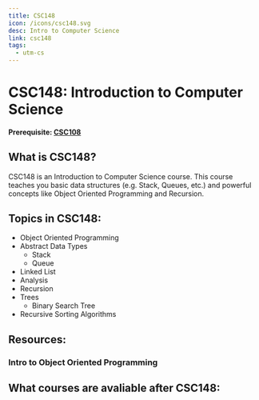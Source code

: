 ```yaml
---
title: CSC148
icon: /icons/csc148.svg
desc: Intro to Computer Science
link: csc148
tags:
  - utm-cs
---
```


# CSC148: Introduction to Computer Science

#### Prerequisite: [CSC108](./csc108)

<grid-1-x-2 title="Fall 2020 Class Website" img-src="https://i.imgur.com/mthOVtT.png" link="https://mcs.utm.utoronto.ca/~148/index.html" desc="All credits to Dan Zingaro" button="Check it out!"></grid-1-x-2>

<ExamText class-code="CSC148"></ExamText>

## What is CSC148?

CSC148 is an Introduction to Computer Science course. This course teaches you
basic data structures (e.g. Stack, Queues, etc.) and powerful concepts like
Object Oriented Programming and Recursion.

## Topics in CSC148:

- Object Oriented Programming
- Abstract Data Types
  - Stack
  - Queue
- Linked List
- Analysis
- Recursion
- Trees
  - Binary Search Tree
- Recursive Sorting Algorithms

## Resources:

### Intro to Object Oriented Programming

<VideoContainer vid-src="https://www.youtube.com/embed/SS-9y0H3Si8"></VideoContainer>

<grid-1-x-2
title="Intro to Stack and Queues"
img-src="https://external-content.duckduckgo.com/iu/?u=https%3A%2F%2Ftse4.mm.bing.net%2Fth%3Fid%3DOIP.ahTX7_rxmBceYh46nXTICQHaEK%26pid%3DApi&f=1"
link="https://www.youtube.com/watch?v=wjI1WNcIntg"
desc="This video gives a very brief intro to what is stack and queues"
button="Check it out!"></grid-1-x-2>

<grid-1-x-2
title="Recursion"
:reversed=true
img-src="https://external-content.duckduckgo.com/iu/?u=https%3A%2F%2Ftse2.mm.bing.net%2Fth%3Fid%3DOIP.NqaDDQnfYMjB_mmS9Bqk0wHaHa%26pid%3DApi&f=1"
link="https://www.youtube.com/embed/KEEKn7Me-ms"
desc="This video gives a very brief intro to what is recursion"
button="Check it out!"></grid-1-x-2>

<grid-1-x-2
title="Trees"
img-src="https://external-content.duckduckgo.com/iu/?u=https%3A%2F%2Ftse3.mm.bing.net%2Fth%3Fid%3DOIP.msOUowCf90RMgHNLLzU71QHaDy%26pid%3DApi&f=1"
link="https://youtu.be/oSWTXtMglKE"
desc="This video gives a very brief intro to what is trees"
button="Check it out!"></grid-1-x-2>

<grid-1-x-2
title="Linked List"
:reversed=true
img-src="https://external-content.duckduckgo.com/iu/?u=https%3A%2F%2Ftse4.mm.bing.net%2Fth%3Fid%3DOIP.v7Lv-0CjAH2KUlIq1cqGawHaEK%26pid%3DApi&f=1"
link="https://youtu.be/njTh_OwMljA"
desc="This video gives a very brief intro to what is linked list"
button="Try it out!"></grid-1-x-2>

## What courses are avaliable after CSC148:

<Accordion :data="['CSC207']"></Accordion>
